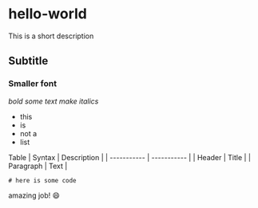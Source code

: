 # hello-world
This is a short description

## Subtitle
### Smaller font

*bold some text*
*make italics*

- this 
- is 
- not a
- list

Table	| Syntax | Description |
| ----------- | ----------- |
| Header | Title |
| Paragraph | Text |

```
# here is some code
```

amazing job! :smile:
